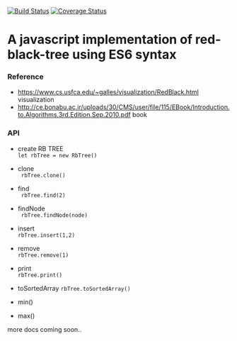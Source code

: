 [![Build Status](https://travis-ci.org/liubinyi/red-black-tree-js.svg?branch=master)](https://travis-ci.org/liubinyi/red-black-tree-js)
[![Coverage Status](https://coveralls.io/repos/github/liubinyi/red-black-tree-js/badge.svg?branch=master)](https://coveralls.io/github/liubinyi/red-black-tree-js?branch=master)


# A javascript implementation of red-black-tree using ES6 syntax  

### Reference
* https://www.cs.usfca.edu/~galles/visualization/RedBlack.html visualization  
* http://ce.bonabu.ac.ir/uploads/30/CMS/user/file/115/EBook/Introduction.to.Algorithms.3rd.Edition.Sep.2010.pdf  book  

### API  
* create RB TREE  
``` let rbTree = new RbTree() ```  
* clone  
``` rbTree.clone()```  
* find  
``` rbTree.find(2)```  
* findNode  
``` rbTree.findNode(node)```  
* insert  
```rbTree.insert(1,2)```  
* remove  
```rbTree.remove(1)```  
* print  
```rbTree.print()```  
* toSortedArray
```rbTree.toSortedArray()```  
* min()  

* max()  

more docs coming soon..
